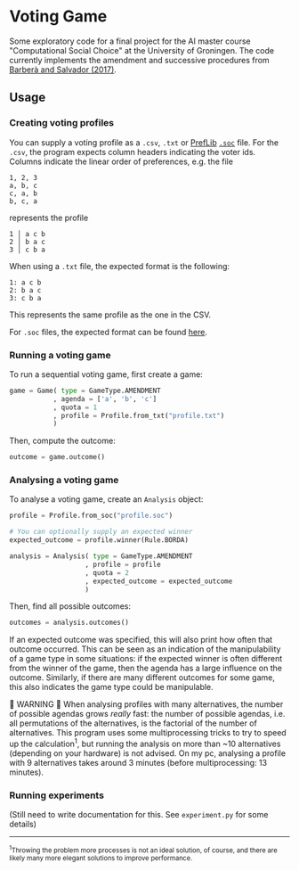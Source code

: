# Voting Game

Some exploratory code for a final project for the AI master course "Computational Social Choice" at the University of Groningen.
The code currently implements the amendment and successive procedures from [Barberà and Salvador (2017)][1].

## Usage

### Creating voting profiles

You can supply a voting profile as a `.csv`, `.txt` or [PrefLib](https://www.preflib.org) [`.soc`](https://www.preflib.org/data/format.php#soc) file.
For the `.csv`, the program expects column headers indicating the voter ids.
Columns indicate the linear order of preferences, e.g. the file

```csv
1, 2, 3
a, b, c
c, a, b
b, c, a
```

represents the profile

```text
1 │ a c b
2 │ b a c
3 │ c b a
```

When using a `.txt` file, the expected format is the following:

```text
1: a c b
2: b a c
3: c b a
```

This represents the same profile as the one in the CSV.

For `.soc` files, the expected format can be found [here](https://www.preflib.org/data/format.php#election-data).

### Running a voting game

To run a sequential voting game, first create a game:

```python
game = Game( type = GameType.AMENDMENT
           , agenda = ['a', 'b', 'c'] 
           , quota = 1
           , profile = Profile.from_txt("profile.txt")
           )
```

Then, compute the outcome:

```python
outcome = game.outcome()
```

### Analysing a voting game

To analyse a voting game, create an `Analysis` object:

```python
profile = Profile.from_soc("profile.soc")

# You can optionally supply an expected winner
expected_outcome = profile.winner(Rule.BORDA)

analysis = Analysis( type = GameType.AMENDMENT
                   , profile = profile
                   , quota = 2
                   , expected_outcome = expected_outcome
                   )
```

Then, find all possible outcomes:

```python
outcomes = analysis.outcomes()
```

If an expected outcome was specified, this will also print how often that outcome occurred. This can be seen as an indication of the manipulability of a game type in some situations: if the expected winner is often different from the winner of the game, then the agenda has a large influence on the outcome. Similarly, if there are many different outcomes for some game, this also indicates the game type could be manipulable.

🚨 WARNING 🚨 When analysing profiles with many alternatives, the number of possible agendas grows _really_ fast: the number of possible agendas, i.e. all permutations of the alternatives, is the factorial of the number of alternatives.
This program uses some multiprocessing tricks to try to speed up the calculation<sup>1</sup>, but running the analysis on more than ~10 alternatives (depending on your hardware) is not advised. On my pc, analysing a profile with 9 alternatives takes around 3 minutes (before multiprocessing: 13 minutes).

### Running experiments

(Still need to write documentation for this. See `experiment.py` for some details)

---

<sup><sup>1</sup>Throwing the problem more processes is not an ideal solution, of course, and there are likely many more elegant solutions to improve performance.</sup>

[1]: <http://doi.wiley.com/10.3982/TE2118>
